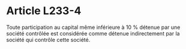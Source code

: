 # Article L233-4

Toute participation au capital même inférieure à 10 % détenue par une société contrôlée est considérée comme détenue indirectement par la société qui contrôle cette société.